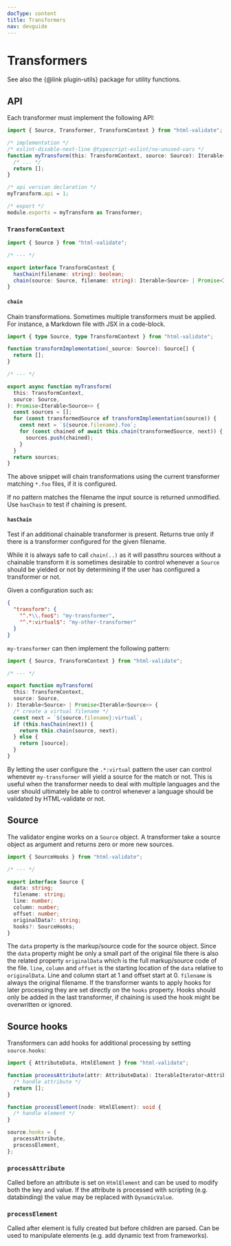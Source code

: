 ```yaml
---
docType: content
title: Transformers
nav: devguide
---
```


# Transformers

See also the {@link plugin-utils} package for utility functions.

## API

Each transformer must implement the following API:

```typescript
import { Source, Transformer, TransformContext } from "html-validate";

/* implementation */
/* eslint-disable-next-line @typescript-eslint/no-unused-vars */
function myTransform(this: TransformContext, source: Source): Iterable<Source> {
  /* ... */
  return [];
}

/* api version declaration */
myTransform.api = 1;

/* export */
module.exports = myTransform as Transformer;
```

### `TransformContext`

```typescript
import { Source } from "html-validate";

/* --- */

export interface TransformContext {
  hasChain(filename: string): boolean;
  chain(source: Source, filename: string): Iterable<Source> | Promise<Iterable<Source>>;
}
```

#### `chain`

Chain transformations. Sometimes multiple transformers must be applied.
For instance, a Markdown file with JSX in a code-block.

```ts
import { type Source, type TransformContext } from "html-validate";

function transformImplementation(_source: Source): Source[] {
  return [];
}

/* --- */

export async function myTransform(
  this: TransformContext,
  source: Source,
): Promise<Iterable<Source>> {
  const sources = [];
  for (const transformedSource of transformImplementation(source)) {
    const next = `${source.filename}.foo`;
    for (const chained of await this.chain(transformedSource, next)) {
      sources.push(chained);
    }
  }
  return sources;
}
```

The above snippet will chain transformations using the current transformer matching `*.foo` files, if it is configured.

If no pattern matches the filename the input source is returned unmodified.
Use `hasChain` to test if chaining is present.

#### `hasChain`

Test if an additional chainable transformer is present.
Returns true only if there is a transformer configured for the given filename.

While it is always safe to call `chain(..)` as it will passthru sources without a chainable transform it is sometimes desirable to control whenever a `Source` should be yielded or not by determining if the user has configured a transformer or not.

Given a configuration such as:

```json
{
  "transform": {
    "^.*\\.foo$": "my-transformer",
    "^.*:virtual$": "my-other-transformer"
  }
}
```

`my-transformer` can then implement the following pattern:

```ts
import { Source, TransformContext } from "html-validate";

/* --- */

export function myTransform(
  this: TransformContext,
  source: Source,
): Iterable<Source> | Promise<Iterable<Source>> {
  /* create a virtual filename */
  const next = `${source.filename}:virtual`;
  if (this.hasChain(next)) {
    return this.chain(source, next);
  } else {
    return [source];
  }
}
```

By letting the user configure the `.*:virtual` pattern the user can control whenever `my-transformer` will yield a source for the match or not.
This is useful when the transformer needs to deal with multiple languages and the user should ultimately be able to control whenever a language should be validated by HTML-validate or not.

## Source

The validator engine works on a `Source` object.
A transformer take a source object as argument and returns zero or more new sources.

```typescript
import { SourceHooks } from "html-validate";

/* --- */

export interface Source {
  data: string;
  filename: string;
  line: number;
  column: number;
  offset: number;
  originalData?: string;
  hooks?: SourceHooks;
}
```

The `data` property is the markup/source code for the source object.
Since the `data` property might be only a small part of the original file there is also the related property `originalData` which is the full markup/source code of the file.
`line`, `column` and `offset` is the starting location of the `data` relative to `originalData`.
Line and column start at 1 and offset start at 0.
`filename` is always the original filename.
If the transformer wants to apply hooks for later processing they are set directly on the `hooks` property.
Hooks should only be added in the last transformer, if chaining is used the hook might be overwritten or ignored.

## Source hooks

Transformers can add hooks for additional processing by setting `source.hooks`:

```ts nocompile
import { AttributeData, HtmlElement } from "html-validate";

function processAttribute(attr: AttributeData): IterableIterator<AttributeData> {
  /* handle attribute */
  return [];
}

function processElement(node: HtmlElement): void {
  /* handle element */
}

source.hooks = {
  processAttribute,
  processElement,
};
```

### `processAttribute`

Called before an attribute is set on `HtmlElement` and can be used to modify
both the key and value. If the attribute is processed with scripting
(e.g. databinding) the value may be replaced with `DynamicValue`.

### `processElement`

Called after element is fully created but before children are parsed. Can be
used to manipulate elements (e.g. add dynamic text from frameworks).
